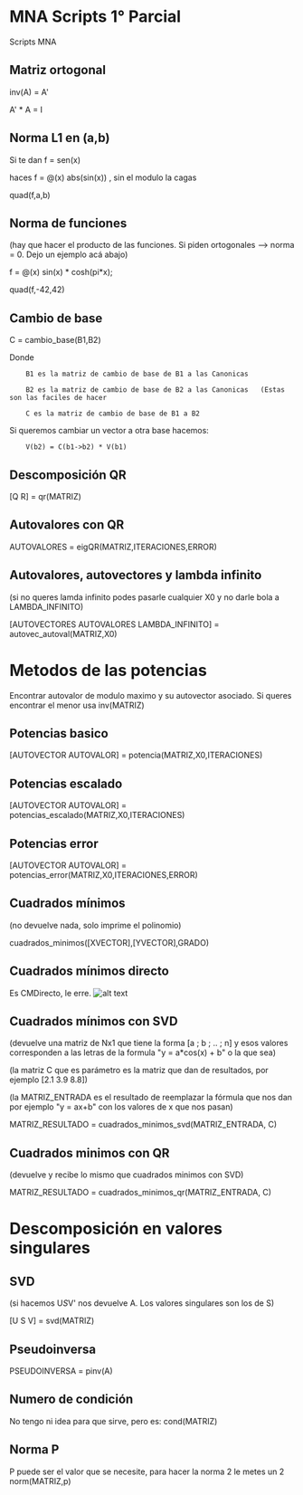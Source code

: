# MNA Scripts 1° Parcial
Scripts MNA

## Matriz ortogonal
inv(A) = A'

A' * A = I

## Norma L1 en (a,b)
Si te dan f = sen(x)

haces f = @(x) abs(sin(x)) , sin el modulo la cagas

quad(f,a,b)

## Norma de funciones
(hay que hacer el producto de las funciones. Si piden ortogonales --> norma = 0. Dejo un ejemplo acá abajo)

f = @(x) sin(x) * cosh(pi*x);

quad(f,-42,42)

## Cambio de base

C = cambio_base(B1,B2)

Donde   

        B1 es la matriz de cambio de base de B1 a las Canonicas
        
        B2 es la matriz de cambio de base de B2 a las Canonicas   (Estas son las faciles de hacer
        
        C es la matriz de cambio de base de B1 a B2
        
Si queremos cambiar un vector a otra base hacemos:
        
        V(b2) = C(b1->b2) * V(b1)

## Descomposición QR
[Q R] = qr(MATRIZ)

## Autovalores con QR
AUTOVALORES = eigQR(MATRIZ,ITERACIONES,ERROR)

## Autovalores, autovectores y lambda infinito
(si no queres lamda infinito podes pasarle cualquier X0 y no darle bola a LAMBDA_INFINITO)

[AUTOVECTORES AUTOVALORES LAMBDA_INFINITO] = autovec_autoval(MATRIZ,X0)

# Metodos de las potencias
Encontrar autovalor de modulo maximo y su autovector asociado. Si queres encontrar el menor usa inv(MATRIZ)

## Potencias basico

[AUTOVECTOR AUTOVALOR] = potencia(MATRIZ,X0,ITERACIONES)

## Potencias escalado

[AUTOVECTOR AUTOVALOR] = potencias_escalado(MATRIZ,X0,ITERACIONES)

## Potencias error

[AUTOVECTOR AUTOVALOR] = potencias_error(MATRIZ,X0,ITERACIONES,ERROR)

## Cuadrados mínimos
(no devuelve nada, solo imprime el polinomio)

cuadrados_minimos([XVECTOR],[YVECTOR],GRADO)

## Cuadrados mínimos directo 
Es CMDirecto, le erre.
![alt text](https://i.ibb.co/X4G1wjY/Whats-App-Image-2020-09-13-at-4-52-24-PM.jpg)

## Cuadrados mínimos con SVD
(devuelve una matriz de Nx1 que tiene la forma [a ; b ; .. ; n] y esos valores corresponden a las letras de la formula "y = a*cos(x) + b" o la que sea)

(la matriz C que es parámetro es la matriz que dan de resultados, por ejemplo [2.1 3.9 8.8])

(la MATRIZ_ENTRADA es el resultado de reemplazar la fórmula que nos dan por ejemplo "y = ax+b" con los valores de x que nos pasan)

MATRIZ_RESULTADO = cuadrados_minimos_svd(MATRIZ_ENTRADA, C)

## Cuadrados minimos con QR
(devuelve y recibe lo mismo que cuadrados minimos con SVD)

MATRIZ_RESULTADO = cuadrados_minimos_qr(MATRIZ_ENTRADA, C)

# Descomposición en valores singulares

## SVD
(si hacemos U*S*V' nos devuelve A. Los valores singulares son los de S)

[U S V] = svd(MATRIZ)

## Pseudoinversa

PSEUDOINVERSA = pinv(A)

## Numero de condición
No tengo ni idea para que sirve, pero es:
cond(MATRIZ)

## Norma P
P puede ser el valor que se necesite, para hacer la norma 2 le metes un 2
norm(MATRIZ,p)
